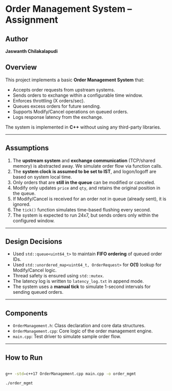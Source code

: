 # Order Management System – Assignment

##  Author
**Jaswanth Chilakalapudi**

##  Overview

This project implements a basic **Order Management System** that:
- Accepts order requests from upstream systems.
- Sends orders to exchange within a configurable time window.
- Enforces throttling (X orders/sec).
- Queues excess orders for future sending.
- Supports Modify/Cancel operations on queued orders.
- Logs response latency from the exchange.

The system is implemented in **C++** without using any third-party libraries.

---

##  Assumptions

1. The **upstream system** and **exchange communication** (TCP/shared memory) is abstracted away. We simulate order flow via function calls.
2. The **system clock is assumed to be set to IST**, and logon/logoff are based on system local time.
3. Only orders that are **still in the queue** can be modified or canceled.
4. Modify only updates `price` and `qty`, and retains the original position in the queue.
5. If Modify/Cancel is received for an order not in queue (already sent), it is ignored.
6. The `tick()` function simulates time-based flushing every second.
7. The system is expected to run 24x7, but sends orders only within the configured window.

---

##  Design Decisions

- Used `std::queue<uint64_t>` to maintain **FIFO ordering** of queued order IDs.
- Used `std::unordered_map<uint64_t, OrderRequest>` for **O(1)** lookup for Modify/Cancel logic.
- Thread safety is ensured using `std::mutex`.
- The latency log is written to `latency_log.txt` in append mode.
- The system uses a **manual tick** to simulate 1-second intervals for sending queued orders.

---

##  Components

- `OrderManagement.h`: Class declaration and core data structures.
- `OrderManagement.cpp`: Core logic of the order management engine.
- `main.cpp`: Test driver to simulate sample order flow.

---

##  How to Run

```bash

g++ -std=c++17 OrderManagement.cpp main.cpp -o order_mgmt
```
```bash
./order_mgmt
```

